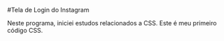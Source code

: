 #Tela de Login do Instagram

Neste programa, iniciei estudos relacionados a CSS. Este é meu primeiro código CSS.
